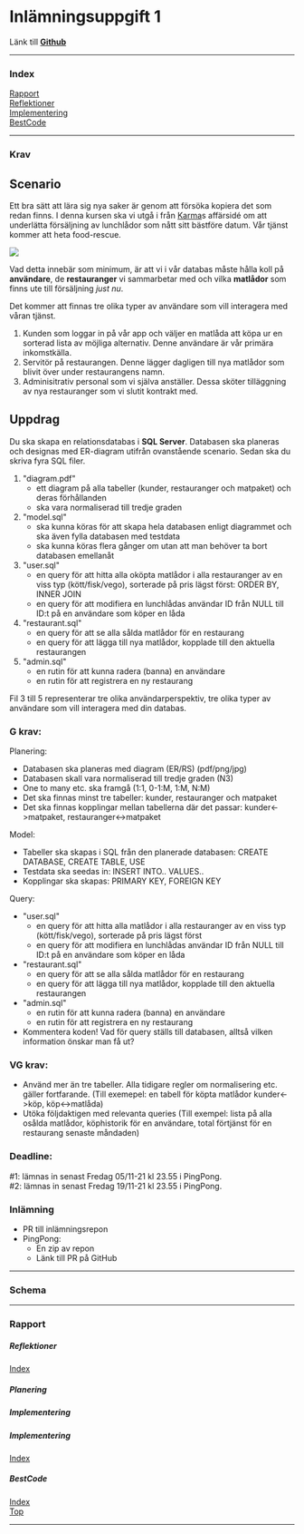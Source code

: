 # Inlämningsuppgift 1

Länk till **[Github](https://github.com/JoakimIengstrom/Datalagring-inl-mningsuppgift1)**

---

### Index

[Rapport](#Rapport)  
[Reflektioner](#Reflektioner)  
[Implementering](#Implementering)  
[BestCode](#BestCode)

---

### Krav

## Scenario

Ett bra sätt att lära sig nya saker är genom att försöka kopiera det som redan finns.
I denna kursen ska vi utgå i från [Karma](https://www.karma.life/)s affärsidé om
att underlätta försäljning av lunchlådor som nått sitt bästföre datum. Vår tjänst kommer
att heta food-rescue.

<img src="img\12341234.png"></img>

Vad detta innebär som minimum, är att vi i vår databas måste hålla koll på **användare**,
de **restauranger** vi sammarbetar med och vilka **matlådor** som finns ute till försäljning
_just nu_.

Det kommer att finnas tre olika typer av användare som vill interagera med våran tjänst.

1. Kunden som loggar in på vår app och väljer en matlåda att köpa ur en sorterad lista av
   möjliga alternativ. Denne användare är vår primära inkomstkälla.
2. Servitör på restaurangen. Denne lägger dagligen till nya matlådor som blivit över
   under restaurangens namn.
3. Adminisitrativ personal som vi själva anställer. Dessa sköter tilläggning av nya
   restauranger som vi slutit kontrakt med.

## Uppdrag

Du ska skapa en relationsdatabas i **SQL Server**. Databasen ska planeras och designas med ER-diagram
utifrån ovanstående scenario. Sedan ska du skriva fyra SQL filer.

1. "diagram.pdf"
   - ett diagram på alla tabeller (kunder, restauranger och matpaket) och deras förhållanden
   - ska vara normaliserad till tredje graden
2. "model.sql"
   - ska kunna köras för att skapa hela databasen enligt diagrammet och ska även fylla databasen med testdata
   - ska kunna köras flera gånger om utan att man behöver ta bort databasen emellanåt
3. "user.sql"
   - en query för att hitta alla oköpta matlådor i alla restauranger av en viss typ (kött/fisk/vego), sorterade på pris lägst först: ORDER BY, INNER JOIN
   - en query för att modifiera en lunchlådas användar ID från NULL till ID:t på en användare som köper en låda
4. "restaurant.sql"
   - en query för att se alla sålda matlådor för en restaurang
   - en query för att lägga till nya matlådor, kopplade till den aktuella restaurangen
5. "admin.sql"
   - en rutin för att kunna radera (banna) en användare
   - en rutin för att registrera en ny restaurang

Fil 3 till 5 representerar tre olika användarperspektiv, tre olika typer av användare som vill
interagera med din databas.

### G krav:

Planering:

- Databasen ska planeras med diagram (ER/RS) (pdf/png/jpg)
- Databasen skall vara normaliserad till tredje graden (N3)
- One to many etc. ska framgå (1:1, 0-1:M, 1:M, N:M)
- Det ska finnas minst tre tabeller: kunder, restauranger och matpaket
- Det ska finnas kopplingar mellan tabellerna där det passar: kunder<->matpaket, restauranger<->matpaket

Model:

- Tabeller ska skapas i SQL från den planerade databasen: CREATE DATABASE, CREATE TABLE, USE
- Testdata ska seedas in: INSERT INTO.. VALUES..
- Kopplingar ska skapas: PRIMARY KEY, FOREIGN KEY

Query:

- "user.sql"
  - en query för att hitta alla matlådor i alla restauranger av en viss typ (kött/fisk/vego), sorterade på pris lägst först
  - en query för att modifiera en lunchlådas användar ID från NULL till ID:t på en användare som köper en låda
- "restaurant.sql"
  - en query för att se alla sålda matlådor för en restaurang
  - en query för att lägga till nya matlådor, kopplade till den aktuella restaurangen
- "admin.sql"
  - en rutin för att kunna radera (banna) en användare
  - en rutin för att registrera en ny restaurang
- Kommentera koden! Vad för query ställs till databasen, alltså vilken information önskar man få ut?

### VG krav:

- Använd mer än tre tabeller. Alla tidigare regler om normalisering etc. gäller fortfarande.
  (Till exemepel: en tabell för köpta matlådor kunder<->köp, köp<->matlåda)
- Utöka följdaktigen med relevanta queries (Till exempel: lista på alla osålda matlådor, köphistorik för en användare, total förtjänst för en restaurang senaste måndaden)

### Deadline:

#1: lämnas in senast Fredag 05/11-21 kl 23.55 i PingPong.  
#2: lämnas in senast Fredag 19/11-21 kl 23.55 i PingPong.

### Inlämning

- PR till inlämningsrepon
- PingPong:
  - En zip av repon
  - Länk till PR på GitHub


---

### Schema

---
### Rapport

##### Reflektioner 
[Index](#Index) 

##### Planering

##### Implementering

##### Implementering  
[Index](#Index)

##### BestCode 

[Index](#Index)  
[Top](#Projektarbete) 
 
---
